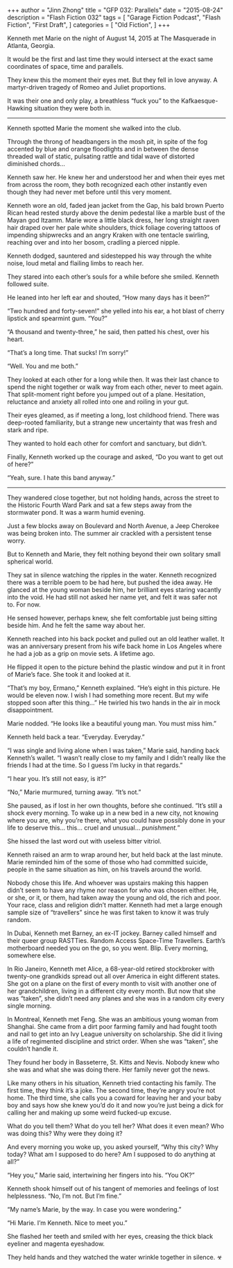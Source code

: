 +++
author = "Jinn Zhong"
title = "GFP 032: Parallels"
date = "2015-08-24"
description = "Flash Fiction 032"
tags = [
    "Garage Fiction Podcast",
    "Flash Fiction",
    "First Draft",
]
categories = [
    "Old Fiction",
]
+++

Kenneth met Marie on the night of August 14, 2015 at The Masquerade in Atlanta, Georgia. 

It would be the first and last time they would intersect at the exact same coordinates of space, time and parallels. 

They knew this the moment their eyes met. But they fell in love anyway. A martyr-driven tragedy of Romeo and Juliet proportions. 

It was their one and only play, a breathless “fuck you” to the Kafkaesque-Hawking situation they were both in.

***

Kenneth spotted Marie the moment she walked into the club.

Through the throng of headbangers in the mosh pit, in spite of the fog accented by blue and orange floodlights and in between the dense threaded wall of static, pulsating rattle and tidal wave of distorted diminished chords…

Kenneth saw her. He knew her and understood her and when their eyes met from across the room, they both recognized each other instantly even though they had never met before until this very moment.

Kenneth wore an old, faded jean jacket from the Gap, his bald brown Puerto Rican head rested sturdy above the denim pedestal like a marble bust of the Mayan god Itzamm. Marie wore a little black dress, her long straight raven hair draped over her pale white shoulders, thick foliage covering tattoos of impending shipwrecks and an angry Kraken with one tentacle swirling, reaching over and into her bosom, cradling a pierced nipple.

Kenneth dodged, sauntered and sidestepped his way through the white noise, loud metal and flailing limbs to reach her.

They stared into each other’s souls for a while before she smiled. Kenneth followed suite. 

He leaned into her left ear and shouted, “How many days has it been?”

“Two hundred and forty-seven!” she yelled into his ear, a hot blast of cherry lipstick and spearmint gum. “You?”

“A thousand and twenty-three,” he said, then patted his chest, over his heart.

“That’s a long time. That sucks! I’m sorry!”

“Well. You and me both.”

They looked at each other for a long while then. It was their last chance to spend the night together or walk way from each other, never to meet again. That split-moment right before you jumped out of a plane. Hesitation, reluctance and anxiety all rolled into one and roiling in your gut.

Their eyes gleamed, as if meeting a long, lost childhood friend. There was deep-rooted familiarity, but a strange new uncertainty that was fresh and stark and ripe.

They wanted to hold each other for comfort and sanctuary, but didn’t.

Finally, Kenneth worked up the courage and asked, “Do you want to get out of here?”

“Yeah, sure. I hate this band anyway.”

***

They wandered close together, but not holding hands, across the street to the Historic Fourth Ward Park and sat a few steps away from the stormwater pond. It was a warm humid evening.

Just a few blocks away on Boulevard and North Avenue, a Jeep Cherokee was being broken into. The summer air crackled with a persistent tense worry.

But to Kenneth and Marie, they felt nothing beyond their own solitary small spherical world.

They sat in silence watching the ripples in the water. Kenneth recognized there was a terrible poem to be had here, but pushed the idea away. He glanced at the young woman beside him, her brilliant eyes staring vacantly into the void. He had still not asked her name yet, and felt it was safer not to. For now.

He sensed however, perhaps knew, she felt comfortable just being sitting beside him. And he felt the same way about her.

Kenneth reached into his back pocket and pulled out an old leather wallet. It was an anniversary present from his wife back home in Los Angeles where he had a job as a grip on movie sets. A lifetime ago.

He flipped it open to the picture behind the plastic window and put it in front of Marie’s face. She took it and looked at it.

“That’s my boy, Ermano,” Kenneth explained. “He’s eight in this picture. He would be eleven now. I wish I had something more recent. But my wife stopped soon after this thing…” He twirled his two hands in the air in mock disappointment.

Marie nodded. “He looks like a beautiful young man. You must miss him.”

Kenneth held back a tear. “Everyday. Everyday.”

“I was single and living alone when I was taken,” Marie said, handing back Kenneth’s wallet. “I wasn’t really close to my family and I didn’t really like the friends I had at the time. So I guess I’m lucky in that regards.”

“I hear you. It’s still not easy, is it?”

“No,” Marie murmured, turning away. “It’s not.”

She paused, as if lost in her own thoughts, before she continued. “It’s still a shock every morning. To wake up in a new bed in a new city, not knowing where you are, why you’re there, what you could have possibly done in your life to deserve this… this… cruel and unusual… _punishment._”

She hissed the last word out with useless bitter vitriol.

Kenneth raised an arm to wrap around her, but held back at the last minute. Marie reminded him of the some of those who had committed suicide, people in the same situation as him, on his travels around the world.

Nobody chose this life. And whoever was upstairs making this happen didn’t seem to have any rhyme nor reason for _who_ was chosen either. He, or she, or it, or them, had taken away the young and old, the rich and poor. Your race, class and religion didn’t matter. Kenneth had met a large enough sample size of “travellers” since he was first taken to know it was truly random.

In Dubai, Kenneth met Barney, an ex-IT jockey. Barney called himself and their queer group RASTTies. Random Access Space-Time Travellers. Earth’s motherboard needed you on the go, so you went. Blip. Every morning, somewhere else. 

In Rio Janeiro, Kenneth met Alice, a 68-year-old retired stockbroker with twenty-one grandkids spread out all over America in eight different states. She got on a plane on the first of every month to visit with another one of her grandchildren, living in a different city every month. But now that she was “taken”, she didn’t need any planes and she was in a random city every single morning.

In Montreal, Kenneth met Feng. She was an ambitious young woman from Shanghai. She came from a dirt poor farming family and had fought tooth and nail to get into an Ivy League university on scholarship. She did it living a life of regimented discipline and strict order. When she was “taken”, she couldn’t handle it.

They found her body in Basseterre, St. Kitts and Nevis. Nobody knew who she was and what she was doing there. Her family never got the news.

Like many others in his situation, Kenneth tried contacting his family. The first time, they think it’s a joke. The second time, they’re angry you’re not home. The third time, she calls you a coward for leaving her and your baby boy and says how she knew you’d do it and now you’re just being a dick for calling her and making up some weird fucked-up excuse.

What do you tell them? What do you tell her? What does it even mean? Who was doing this? Why were they doing it?

And every morning you woke up, you asked yourself, “Why this city? Why today? What am I supposed to do here? Am I supposed to do anything at all?”

“Hey you,” Marie said, intertwining her fingers into his. “You OK?”

Kenneth shook himself out of his tangent of memories and feelings of lost helplessness. “No, I’m not. But I’m fine.”

“My name’s Marie, by the way. In case you were wondering.”

“Hi Marie. I’m Kenneth. Nice to meet you.”

She flashed her teeth and smiled with her eyes, creasing the thick black eyeliner and magenta eyeshadow.

They held hands and they watched the water wrinkle together in silence. ☣
